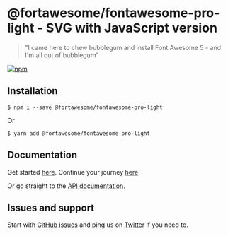 # @fortawesome/fontawesome-pro-light - SVG with JavaScript version

> "I came here to chew bubblegum and install Font Awesome 5 - and I'm all out of bubblegum"

[![npm](https://img.shields.io/npm/v/@fortawesome/fontawesome-pro-light.svg?style=flat-square)](https://www.npmjs.com/package/@fortawesome/fontawesome-pro-light)

## Installation

```
$ npm i --save @fortawesome/fontawesome-pro-light
```

Or

```
$ yarn add @fortawesome/fontawesome-pro-light
```

## Documentation

Get started [here](https://fontawesome.com/get-started/svg-with-js). Continue your journey [here](https://fontawesome.com/how-to-use/svg-with-js).

Or go straight to the [API documentation](https://fontawesome.com/how-to-use/font-awesome-api).

## Issues and support

Start with [GitHub issues](https://github.com/FortAwesome/Font-Awesome/issues) and ping us on [Twitter](https://twitter.com/fontawesome) if you need to.
